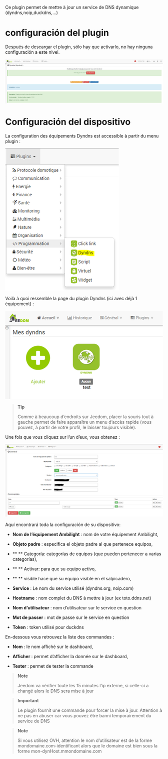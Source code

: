Ce plugin permet de mettre à jour un service de DNS dynamique
(dyndns,noip,duckdns,…​)

configuración del plugin
=======================

Después de descargar el plugin, sólo hay que activarlo,
no hay ninguna configuración a este nivel.

![dyndns](./images/dyndns.PNG)

Configuración del dispositivo
=============================

La configuration des équipements Dyndns est accessible à partir du menu
plugin :

![dyndns2](./images/dyndns2.PNG)

Voilà à quoi ressemble la page du plugin Dyndns (ici avec déjà 1
équipement) :

![dyndns3](./images/dyndns3.PNG)

> **Tip**
>
> Comme à beaucoup d’endroits sur Jeedom, placer la souris tout à gauche
> permet de faire apparaître un menu d’accès rapide (vous pouvez, à
> partir de votre profil, le laisser toujours visible).

Une fois que vous cliquez sur l’un d’eux, vous obtenez :

![dyndns4](./images/dyndns4.PNG)

Aquí encontrará toda la configuración de su dispositivo:

-   **Nom de l’équipement Ambilight** : nom de votre équipement
    Ambilight,

-   **Objeto padre** : especifica el objeto padre al que pertenece
    equipos,

-   ** ** Categoría: categorías de equipos (que pueden pertenecer a
    varias categorías),

-   ** ** Activar: para que su equipo activo,

-   ** ** visible hace que su equipo visible en el salpicadero,

-   **Service** : Le nom du service utilisé (dyndns.org, noip.com)

-   **Hostname** : nom complet du DNS à mettre à jour (ex toto.ddns.net)

-   **Nom d’utilisateur** : nom d’utilisateur sur le service en question

-   **Mot de passer** : mot de passe sur le service en question

-   **Token** : token utilisé pour duckdns

En-dessous vous retrouvez la liste des commandes :

-   **Nom** : le nom affiché sur le dashboard,

-   **Afficher** : permet d’afficher la donnée sur le dashboard,

-   **Tester** : permet de tester la commande

> **Note**
>
> Jeedom va vérifier toute les 15 minutes l’ip externe, si celle-ci a
> changé alors le DNS sera mise à jour

> **Important**
>
> Le plugin fournit une commande pour forcer la mise à jour. Attention à
> ne pas en abuser car vous pouvez être banni temporairement du service
> de DNS

> **Note**
>
> Si vous utilisez OVH, attention le nom d’utilisateur est de la forme
> mondomaine.com-identificant alors que le domaine est bien sous la
> forme mon-dynHost.mmondomaine.com
